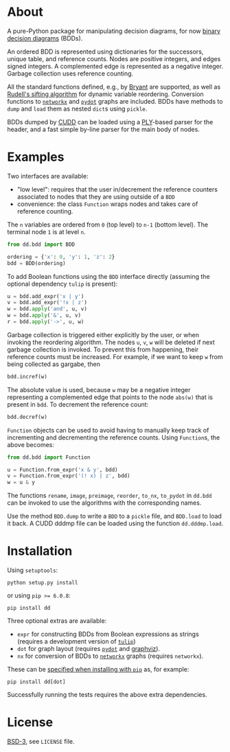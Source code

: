 About
=====

A pure-Python package for manipulating decision diagrams, for now [binary decision diagrams](https://en.wikipedia.org/wiki/Binary_decision_diagram) (BDDs).

An ordered BDD is represented using dictionaries for the successors, unique table, and reference counts. Nodes are positive integers, and edges signed integers. A complemented edge is represented as a negative integer. Garbage collection uses reference counting.

All the standard functions defined, e.g., by [Bryant](https://www.cs.cmu.edu/~bryant/pubdir/ieeetc86.pdf) are supported, as well as [Rudell's sifting algorithm](http://www.eecg.toronto.edu/~ece1767/project/rud.pdf) for dynamic variable reordering.
Conversion functions to [`networkx`](https://networkx.github.io/) and [`pydot`](http://pypi.python.org/pydot) graphs are included. BDDs have methods to `dump` and `load` them as nested `dict`s using `pickle`.

BDDs dumped by [CUDD](http://vlsi.colorado.edu/~fabio/CUDD/) can be loaded using a [PLY](https://github.com/dabeaz/ply/)-based parser for the header, and a fast simple by-line parser for the main body of nodes.


Examples
========
Two interfaces are available:

- "low level": requires that the user in/decrement the reference counters associated to nodes that they are using outside of a `BDD`
- convenience: the class `Function` wraps nodes and takes care of reference counting.

The `n` variables are ordered from `0` (top level) to `n-1` (bottom level). The terminal node `1` is at level `n`.

```python
from dd.bdd import BDD

ordering = {'x': 0, 'y': 1, 'z': 2}
bdd = BDD(ordering)
```

To add Boolean functions using the `BDD` interface directly (assuming the optional dependency `tulip` is present):

```python
u = bdd.add_expr('x | y')
v = bdd.add_expr('!x | z')
w = bdd.apply('and', u, v)
w = bdd.apply('&', u, v)
r = bdd.apply('->', u, w)
```

Garbage collection is triggered either explicitly by the user, or when invoking the reordering algorithm.
The nodes `u`, `v`, `w` will be deleted if next garbage collection is invoked. To prevent this from happening, their reference counts must be increased. For example, if we want to keep `w` from being collected as gargabe, then

```python
bdd.incref(w)
```

The absolute value is used, because `w` may be a negative integer representing a complemented edge that points to the node `abs(w)` that is present in `bdd`.
To decrement the reference count:

```python
bdd.decref(w)
```

`Function` objects can be used to avoid having to manually keep track of incrementing and decrementing the reference counts. Using `Function`s, the above becomes:

```python
from dd.bdd import Function

u = Function.from_expr('x & y', bdd)
v = Function.from_expr('(! x) | z', bdd)
w = u & y
```

The functions `rename`, `image`, `preimage`, `reorder`, `to_nx`, `to_pydot` in `dd.bdd` can be invoked to use the algorithms with the corresponding names.

Use the method `BDD.dump` to write a `BDD` to a `pickle` file, and `BDD.load` to load it back. A CUDD dddmp file can be loaded using the function `dd.dddmp.load`.


Installation
============

Using `setuptools`:

```
python setup.py install
```

or using `pip >= 6.0.8`:

```
pip install dd
```

Three optional extras are available:

- `expr` for constructing BDDs from Boolean expressions as strings (requires a development version of [`tulip`](https://github.com/johnyf/tulip-control/tree/easysetup))
- `dot` for graph layout (requires [`pydot`](http://pypi.python.org/pydot) and [graphviz](http://graphviz.org/)).
- `nx` for conversion of BDDs to [`networkx`](https://github.com/networkx/networkx) graphs (requires `networkx`).

These can be [specified when installing with `pip`](https://pip.pypa.io/en/latest/reference/pip_install.html#examples) as, for example:

```
pip install dd[dot]
```

Successfully running the tests requires the above extra dependencies.


License
=======
[BSD-3](http://opensource.org/licenses/BSD-3-Clause), see `LICENSE` file.

